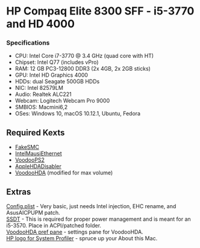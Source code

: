 # HP Compaq Elite 8300 SFF - i5-3770 and HD 4000
### Specifications
* CPU: Intel Core i7-3770 @ 3.4 GHz (quad core with HT)
* Chipset: Intel Q77 (includes vPro)
* RAM: 12 GB PC3-12800 DDR3 (2x 4GB, 2x 2GB sticks)
* GPU: Intel HD Graphics 4000
* HDDs: dual Seagate 500GB HDDs
* NIC: Intel 82579LM
* Audio: Realtek ALC221
* Webcam: Logitech Webcam Pro 9000
* SMBIOS: Macmini6,2
* OSes: Windows 10, macOS 10.12.1, Ubuntu, Fedora

## Required Kexts
* [FakeSMC](https://github.com/RehabMan/OS-X-FakeSMC-kozlek)
* [IntelMausiEthernet](https://bitbucket.org/RehabMan/os-x-intel-network)
* [VoodooPS2](https://github.com/RehabMan/OS-X-Voodoo-PS2-Controller)
* [AppleHDADisabler](https://github.com/Goldfish64/Hackintosh/raw/master/HPCompaqElite8300-i7-HD4000/AppleHDADisabler.kext.zip)
* [VoodooHDA](https://github.com/Goldfish64/Hackintosh/raw/master/HPCompaqElite8300-i7-HD4000/VoodooHDA.kext.zip) (modified for max volume)

## Extras
[Config.plist](https://github.com/Goldfish64/Hackintosh/blob/master/HPCompaqElite8300-i7-HD4000/config.plist) - Very basic, just needs Intel injection, EHC rename, and AsusAICPUPM patch.  
[SSDT](https://github.com/Goldfish64/Hackintosh/raw/master/HPCompaqElite8300-i7-HD4000/SSDT.aml) - This is required for proper power management and is meant for an i5-3570. Place in ACPI/patched folder.  
[VoodooHDA pref pane](https://github.com/Goldfish64/Hackintosh/raw/master/HPCompaqElite8300-i7-HD4000/VoodooHDA.prefPane.zip) - settings pane for VoodooHDA.  
[HP logo for System Profiler](https://github.com/Goldfish64/Hackintosh/raw/master/HPCompaqElite8300-i7-HD4000/SystemLogo.tiff) - spruce up your About this Mac.
